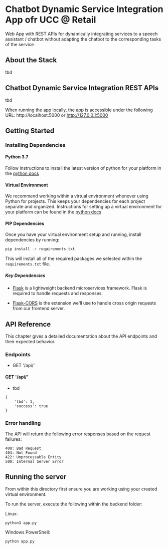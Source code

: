 # Chatbot Dynamic Service Integration App ofr UCC @ Retail

Web App with REST APIs for dynamically integrating services to a speech assistant / chatbot without adapting the chatbot to the corresponding tasks of the service 

## About the Stack

tbd


## Chatbot Dynamic Service Integration REST APIs

tbd

When running the app locally, the app is accessible under the following URL: http://localhost:5000 or  http://127.0.0.1:5000

## Getting Started

### Installing Dependencies

#### Python 3.7

Follow instructions to install the latest version of python for your platform in the [python docs](https://docs.python.org/3/using/unix.html#getting-and-installing-the-latest-version-of-python)

#### Virtual Environment

We recommend working within a virtual environment whenever using Python for projects. This keeps your dependencies for each project separate and organized. Instructions for setting up a virtual environment for your platform can be found in the [python docs](https://packaging.python.org/guides/installing-using-pip-and-virtual-environments/)

#### PIP Dependencies

Once you have your virtual environment setup and running, install dependencies by running:

```bash
pip install -r requirements.txt
```

This will install all of the required packages we selected within the `requirements.txt` file.

##### Key Dependencies

- [Flask](http://flask.pocoo.org/)  is a lightweight backend microservices framework. Flask is required to handle requests and responses.

- [Flask-CORS](https://flask-cors.readthedocs.io/en/latest/#) is the extension we'll use to handle cross origin requests from our frontend server. 


## API Reference

This chapter gives a detailed documentation about the API endpoints and their expected behavior.

### Endpoints

- GET '/api/'


#### GET '/api/'
- tbd
```
{
    'tbd': 1,
    'success': true
}
```

### Error handling

The API will return the following error responses based on the request failures:

    400: Bad Request
    404: Not Found
    422: Unprocessable Entity
    500: Internal Server Error


## Running the server

From within this directory first ensure you are working using your created virtual environment. 

To run the server, execute the following within the backend folder:

Linux:
```
python3 app.py
```

Windows PowerShell:
```
python app.py
```
